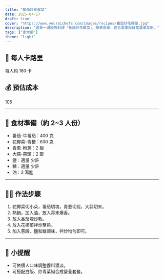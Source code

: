 ```yaml
---
title: "番茄炒花椰菜"
date: 2025-04-17
draft: true
cover: "https://www.youraichefs.com/images/recipes/番茄炒花椰菜.jpg"
description: "這是一道經典料理「番茄炒花椰菜」，簡單易做，適合夏季與日常餐桌享用。"
tags: ["家常菜"]
theme: "light"
---
```


## 🥄 每人卡路里  
每人約 180 卡

## 💰 預估成本  
105

---

## 🧾 食材準備（約 2~3 人份）

- 番茄-牛番茄：400 克
- 花椰菜-青梗：600 克
- 青蔥-粉蔥：2 根
- 大蒜-蒜頭：2 瓣
- 鹽：適量 少許
- 糖：適量 少許
- 油：2 湯匙

---

## 👩‍🍳 作法步驟

1. 花椰菜切小朵，番茄切塊，青蔥切段，大蒜切末。
2. 熱鍋，加入油，放入蒜末爆香。
3. 放入番茄塊炒軟。
4. 放入花椰菜拌炒至熟。
5. 加入蔥段、鹽和糖調味，拌炒均勻即可。

---

## 📝 小提醒

- 可依個人口味調整醬料濃淡。
- 可搭配白飯、炒青菜組合成營養套餐。
